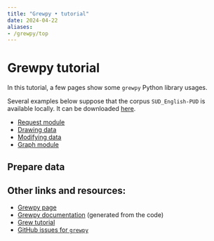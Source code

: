 ```yaml
---
title: "Grewpy • tutorial"
date: 2024-04-22
aliases:
- /grewpy/top
---
```



# Grewpy tutorial

In this tutorial, a few pages show some `grewpy` Python library usages.

Several examples below suppose that the corpus `SUD_English-PUD` is available locally. It can be downloaded [here](https://grew.fr/download/SUD_2.14/SUD_English-PUD.tgz).

 - [Request module](../request)
 - [Drawing data](../drawing_dep)
 - [Modifying data](../modify_data)
 - [Graph module](../graph)


## Prepare data



## Other links and resources:
 - [Grewpy page](../../usage/python/)
 - [Grewpy documentation](https://grew.fr/python/) (generated from the code)
 - [Grew tutorial](../../tutorial/top/)
 - [GitHub issues for `grewpy`](https://github.com/grew-nlp/grewpy/issues)
